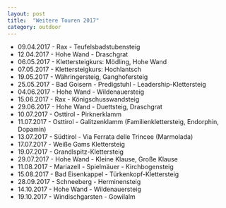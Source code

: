 ```yaml
---
layout: post
title:  "Weitere Touren 2017"
category: outdoor
---
```

* 09.04.2017 - Rax - Teufelsbadstubensteig
* 12.04.2017 - Hohe Wand - Draschgrat
* 06.05.2017 - Klettersteigkurs: Mödling, Hohe Wand
* 07.05.2017 - Klettersteigkurs: Hochlantsch
* 19.05.2017 - Währingersteig, Ganghofersteig
* 25.05.2017 - Bad Goisern - Predigstuhl - Leadership-Klettersteig
* 04.06.2017 - Hohe Wand - Wildenauersteig
* 15.06.2017 - Rax - Königschusswandsteig
* 29.06.2017 - Hohe Wand - Duettsteig, Draschgrat
* 10.07.2017 - Osttirol - Pirknerklamm
* 11.07.2017 - Osttirol - Galitzenklamm (Familienklettersteig, Endorphin, Dopamin)
* 13.07.2017 - Südtirol - Via Ferrata delle Trincee (Marmolada)
* 17.07.2017 - Weiße Gams Klettersteig
* 19.07.2017 - Grandlspitz-Klettersteig
* 29.07.2017 - Hohe Wand - Kleine Klause, Große Klause
* 11.08.2017 - Mariazell - Spielmäuer - Kirchbogensteig
* 15.08.2017 - Bad Eisenkappel - Türkenkopf-Klettersteig
* 28.09.2017 - Schneeberg - Herminensteig
* 14.10.2017 - Hohe Wand - Wildenauersteig
* 19.10.2017 - Windischgarsten - Gowilalm
